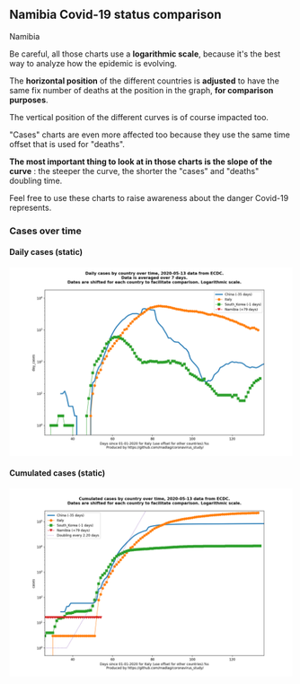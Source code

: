 ## Namibia Covid-19 status comparison 

Namibia



Be careful, all those charts use a **logarithmic scale**, because it's the best way to analyze how the epidemic is evolving.
 
The **horizontal position** of the different countries is **adjusted** to have the same fix number of deaths at the position in the graph, **for comparison purposes**.

The vertical position of the different curves is of course impacted too.

"Cases" charts are even more affected too because they use the same time offset that is used for "deaths".

**The most important thing to look at in those charts is the slope of the curve** : the steeper the curve, the shorter the "cases" and "deaths" doubling time.

Feel free to use these charts to raise awareness about the danger Covid-19 represents. 


 
### Cases over time
 
#### Daily cases (static)
![Namibia covid-19 daily cases static chart](https://raw.githubusercontent.com/madlag/coronavirus_study/master/notebooks/graphs/2020-05-13/countries/Namibia/2020-05-13_Namibia_day_cases.png "Namibia covid-19 day_cases static chart")   
 
#### Cumulated cases (static)
![Namibia covid-19 cumulated cases static chart](https://raw.githubusercontent.com/madlag/coronavirus_study/master/notebooks/graphs/2020-05-13/countries/Namibia/2020-05-13_Namibia_cases.png "Namibia covid-19 cases static chart")   


